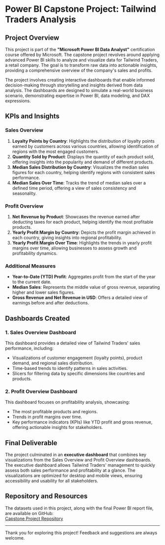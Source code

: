 # Power BI Capstone Project: Tailwind Traders Analysis

## Project Overview

This project is part of the **"Microsoft Power BI Data Analyst"** certification course offered by Microsoft. The capstone project revolves around applying advanced Power BI skills to analyze and visualize data for Tailwind Traders, a retail company. The goal is to transform raw data into actionable insights, providing a comprehensive overview of the company's sales and profits. 

The project involves creating interactive dashboards that enable informed decision-making through storytelling and insights derived from data analysis. The dashboards are designed to simulate a real-world business scenario, demonstrating expertise in Power BI, data modeling, and DAX expressions.

## KPIs and Insights

### Sales Overview
1. **Loyalty Points by Country**: Highlights the distribution of loyalty points earned by customers across various countries, allowing identification of regions with the most engaged customers.
2. **Quantity Sold by Product**: Displays the quantity of each product sold, offering insights into the popularity and demand of different products.
3. **Median Sales Distribution by Country**: Visualizes the median sales figures for each country, helping identify regions with consistent sales performance.
4. **Median Sales Over Time**: Tracks the trend of median sales over a defined time period, offering a view of sales consistency and seasonality.

### Profit Overview
1. **Net Revenue by Product**: Showcases the revenue earned after deducting taxes for each product, helping identify the most profitable products.
2. **Yearly Profit Margin by Country**: Depicts the profit margin achieved in each country, giving insights into regional profitability.
3. **Yearly Profit Margin Over Time**: Highlights the trends in yearly profit margins over time, allowing businesses to assess growth and profitability dynamics.

### Additional Measures
- **Year-to-Date (YTD) Profit**: Aggregates profit from the start of the year to the current date.
- **Median Sales**: Represents the middle value of gross revenue, separating higher and lower sales figures.
- **Gross Revenue and Net Revenue in USD**: Offers a detailed view of earnings before and after deductions.

## Dashboards Created

### 1. Sales Overview Dashboard
This dashboard provides a detailed view of Tailwind Traders' sales performance, including:
- Visualizations of customer engagement (loyalty points), product demand, and regional sales distribution.
- Time-based trends to identify patterns in sales activities.
- Slicers for filtering data by specific dimensions like countries and products.

### 2. Profit Overview Dashboard
This dashboard focuses on profitability analysis, showcasing:
- The most profitable products and regions.
- Trends in profit margins over time.
- Key performance indicators (KPIs) like YTD profit and gross revenue, offering actionable insights for stakeholders.

## Final Deliverable
The project culminated in an **executive dashboard** that combines key visualizations from the Sales Overview and Profit Overview dashboards. The executive dashboard allows Tailwind Traders' management to quickly assess both sales performance and profitability at a glance. The visualizations are optimized for desktop and mobile views, ensuring accessibility and usability for all stakeholders.

## Repository and Resources
The datasets used in this project, along with the final Power BI report file, are available on GitHub:  
[Capstone Project Repository](https://github.com/Nikhil-Sawhney/Capstone-Projects/tree/main/Microsoft%20Power%20BI%20Data%20Analyst%20capstone%20project)

---

Thank you for exploring this project! Feedback and suggestions are always welcome.


